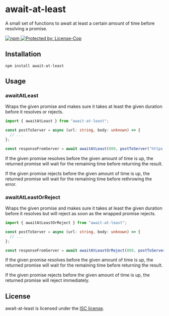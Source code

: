 # await-at-least

A small set of functions to await at least a certain amount of time before resolving a promise.

<a href="https://www.npmjs.com/package/await-at-least">
  <img alt="npm" src="https://img.shields.io/npm/v/await-at-least?logo=npm">
</a>

<a href="https://license-cop.js.org">
  <img alt="Protected by: License-Cop" src="https://license-cop.js.org/shield.svg">
</a>

## Installation

```pwsh
npm install await-at-least
```

## Usage

### awaitAtLeast

Wraps the given promise and makes sure it takes at least the given duration before it resolves or rejects.

```ts
import { awaitAtLeast } from "await-at-least";

const postToServer = async (url: string, body: unknown) => {
  // ...
};

const responseFromServer = await awaitAtLeast(800, postToServer("https://api.example.com", requestBody));
```

If the given promise resolves before the given amount of time is up, the returned promise will wait for the remaining time before returning the result.

If the given promise rejects before the given amount of time is up, the returned promise will wait for the remaining time before rethrowing the error.

### awaitAtLeastOrReject

Wraps the given promise and makes sure it takes at least the given duration before it resolves but will reject as soon as the wrapped promise rejects.

```ts
import { awaitAtLeastOrReject } from "await-at-least";

const postToServer = async (url: string, body: unknown) => {
  // ...
};

const responseFromServer = await awaitAtLeastOrReject(800, postToServer("https://api.example.com", requestBody));
```

If the given promise resolves before the given amount of time is up, the returned promise will wait for the remaining time before returning the result.

If the given promise rejects before the given amount of time is up, the returned promise will reject immediately.

## License

await-at-least is licensed under the [ISC license](./LICENSE.md).
